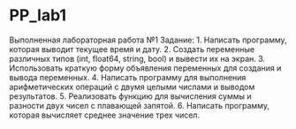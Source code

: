 # PP_lab1
Выполненная лабораторная работа №1
Задание:
    1. Написать программу, которая выводит текущее время и дату.
    2. Создать переменные различных типов (int, float64, string, bool) и вывести их на экран.
    3. Использовать краткую форму объявления переменных для создания и вывода переменных.
    4. Написать программу для выполнения арифметических операций с двумя целыми числами и выводом результатов.
    5. Реализовать функцию для вычисления суммы и разности двух чисел с плавающей запятой.
    6. Написать программу, которая вычисляет среднее значение трех чисел.